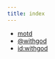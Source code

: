 ```yaml
---
title: index
---
```


* [motd](./motd.html)
* [@withgod](https://twitter.com/withgod)
* [id:withgod](https://withgod.hatenablog.com/)


